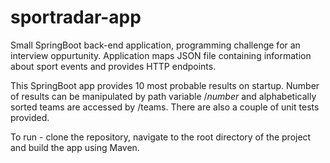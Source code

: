 # sportradar-app

Small SpringBoot back-end application, programming challenge for an interview oppurtunity.
Application maps JSON file containing information about sport events and provides HTTP endpoints.

This SpringBoot app provides 10 most probable results on startup. Number of results can be manipulated by path variable /*number* and alphabetically sorted teams are accessed by /teams.
There are also a couple of unit tests provided.

To run - clone the repository, navigate to the root directory of the project and build the app using Maven.
